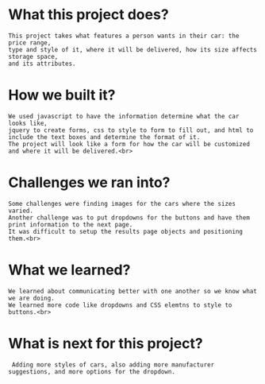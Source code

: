# What this project does? <br>
    This project takes what features a person wants in their car: the price range,
    type and style of it, where it will be delivered, how its size affects storage space,
    and its attributes.
# How we built it?<br>
    We used javascript to have the information determine what the car looks like,
    jquery to create forms, css to style to form to fill out, and html to include the text boxes and determine the format of it.
    The project will look like a form for how the car will be customized and where it will be delivered.<br>
# Challenges we ran into?<br>
    Some challenges were finding images for the cars where the sizes varied.
    Another challenge was to put dropdowns for the buttons and have them print information to the next page. 
    It was difficult to setup the results page objects and positioning them.<br>
# What we learned?<br>
    We learned about communicating better with one another so we know what we are doing.
    We learned more code like dropdowns and CSS elemtns to style to buttons.<br>
# What is next for this project?<br>
     Adding more styles of cars, also adding more manufacturer suggestions, and more options for the dropdown. 
